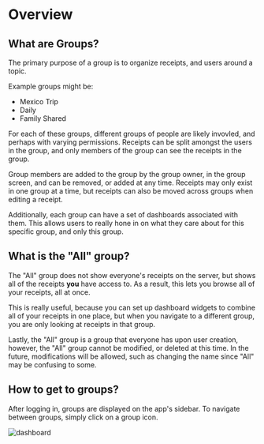 # Overview

## What are Groups?

The primary purpose of a group is to organize receipts, and users around a topic.

Example groups might be:

- Mexico Trip
- Daily
- Family Shared

For each of these groups, different groups of people are likely invovled, and perhaps with varying permissions.
Receipts can be split amongst the users in the group, and only members of the group can see the receipts in the group.

Group members are added to the group by the group owner, in the group screen, and can be removed, or added at any time.
Receipts may only exist in one group at a time, but receipts can also be moved across groups when editing a receipt.

Additionally, each group can have a set of dashboards associated with them.
This allows users to really hone in on what they care about for this specific group, and only this group.

## What is the "All" group?

The "All" group does not show everyone's receipts on the server, but shows all of the receipts **you** have access to.
As a result, this lets you browse all of your receipts, all at once.

This is really useful, because you can set up dashboard widgets to combine all of your receipts in one place, but when you navigate to a different group, you are only looking at receipts in that group.

Lastly, the "All" group is a group that everyone has upon user creation, however, the "All" group cannot be modified, or deleted at this time. In the future, modifications will be allowed, such as changing the name since "All" may be confusing to some.

## How to get to groups?

After logging in, groups are displayed on the app's sidebar. To navigate between groups, simply click on a group icon.

![dashboard](/img/wrangler-dashboard.png)
